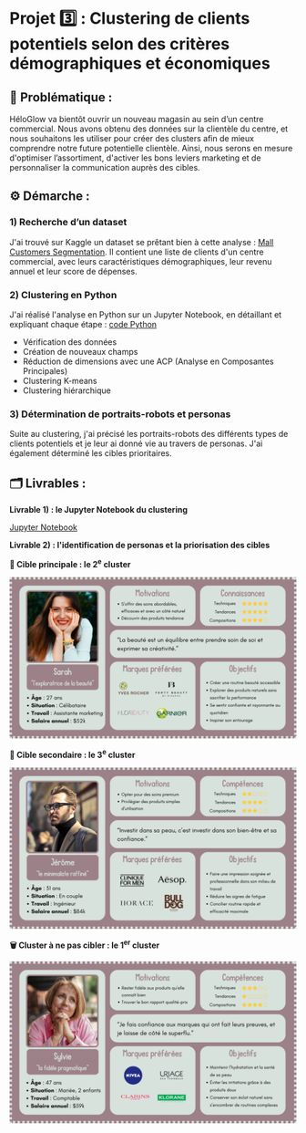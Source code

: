 # Projet 3️⃣ : Clustering de clients potentiels selon des critères démographiques et économiques

## 🧩 Problématique :

HéloGlow va bientôt ouvrir un nouveau magasin au sein d’un centre commercial. Nous avons obtenu des données sur la clientèle du centre, et nous souhaitons les utiliser pour créer des clusters afin de mieux comprendre notre future potentielle clientèle. Ainsi, nous serons en mesure d'optimiser l’assortiment, d'activer les bons leviers marketing et de personnaliser la communication auprès des cibles.

## ⚙️ Démarche :

### 1) Recherche d’un dataset

J'ai trouvé sur Kaggle un dataset se prêtant bien à cette analyse : [Mall Customers Segmentation](https://www.kaggle.com/datasets/abdallahwagih/mall-customers-segmentation). Il contient une liste de clients d'un centre commercial, avec leurs caractéristiques démographiques, leur revenu annuel et leur score de dépenses.

### 2) Clustering en Python

J'ai réalisé l'analyse en Python sur un Jupyter Notebook, en détaillant et expliquant chaque étape : [code Python](https://github.com/HeloGlow/Portfolio_fr/blob/main/Projet_3/HeloGlow_clustering_clients.ipynb)
- Vérification des données
- Création de nouveaux champs
- Réduction de dimensions avec une ACP (Analyse en Composantes Principales)
- Clustering K-means
- Clustering hiérarchique

### 3) Détermination de portraits-robots et personas

Suite au clustering, j'ai précisé les portraits-robots des différents types de clients potentiels et je leur ai donné vie au travers de personas. J'ai également déterminé les cibles prioritaires.

## 🗂️ Livrables :

**Livrable 1) : le Jupyter Notebook du clustering**

[Jupyter Notebook](https://github.com/HeloGlow/Portfolio_fr/blob/main/Projet_3/HeloGlow_clustering_clients.ipynb)

**Livrable 2) : l'identification de personas et la priorisation des cibles**

**🎯 Cible principale : le 2<sup>e</sup> cluster**

<img src="https://github.com/HeloGlow/Portfolio_fr/blob/main/Projet_3/Personas/Persona%202e%20cluster.png?raw=true" width="600">

**🥈 Cible secondaire : le 3<sup>e</sup> cluster**

<img src="https://github.com/HeloGlow/Portfolio_fr/blob/main/Projet_3/Personas/Persona%203e%20cluster.png?raw=true" width="600">

**🗑️ Cluster à ne pas cibler : le 1<sup>er</sup> cluster**

<img src="https://github.com/HeloGlow/Portfolio_fr/blob/main/Projet_3/Personas/Persona%201er%20cluster.png?raw=true" width="600">
